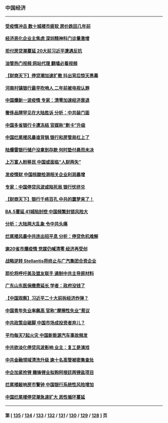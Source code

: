 ### 中国经济
---
#### [受疫情冲击 数十城楼市疲软 房价跌回几年前](../../pages/ncid283/n13785289.md?07202045) 
#### [经济恶化企业主焦虑 深圳精神科门诊量激增](../../pages/ncid283/n13785151.md?07202045) 
#### [拒付房贷潮蔓延 20大前习近平遭遇反抗](../../pages/ncid283/n13784854.md?07202045) 
#### [油管热门视频 网站代理 翻墙必看视频](http://209.222.30.114:81/youtube.html?07202045)
#### [【财商天下】停贷潮加速扩散 抖出背后惊天黑幕](../../pages/ncid283/n13784797.md?07202045) 
#### [河南村镇银行最早吹哨人 二年前被电视认罪](../../pages/ncid283/n13784782.md?07202045) 
#### [中国爆新一波疫情 专家：清零加速经济衰退](../../pages/ncid283/n13784702.md?07202045) 
#### [奢侈品牌罕见在大陆胜诉 分析：中共装门面](../../pages/ncid283/n13784478.md?07202045) 
#### [中国多省银行卡遭冻结 官媒称“断卡”升级](../../pages/ncid283/n13784453.md?07202045) 
#### [中国烂尾楼风暴谁背锅 银行和房管局杠上了](../../pages/ncid283/n13784413.md?07202045) 
#### [陆爆雷银行储户没拿到存款 何时垫付悬而未决](../../pages/ncid283/n13784344.md?07202045) 
#### [上万富人盼移民 中国或面临“人财两失”](../../pages/ncid283/n13784281.md?07202045) 
#### [发疫情财 中国核酸检测相关企业利润暴增](../../pages/ncid283/n13784124.md?07202045) 
#### [专家：中国停贷风波或陷死局 银行忧挤兑](../../pages/ncid283/n13784052.md?07202045) 
#### [【财商天下】银行千疮百孔 中共的噩梦来了！](../../pages/ncid283/n13784049.md?07202045) 
#### [BA.5蔓延 41城陷封控 中国频繁封锁风险大](../../pages/ncid283/n13783876.md?07202045) 
#### [分析：大陆两大乱象 令中共头痛](../../pages/ncid283/n13783901.md?07202045) 
#### [烂尾楼风暴中共连出招平息 分析：停贷危机难解](../../pages/ncid283/n13783724.md?07202045) 
#### [逾20省市爆疫情 党媒仍喊清零 经济再受创](../../pages/ncid283/n13783787.md?07202045) 
#### [战略逆转 Stellantis将终止与广汽集团合资企业](../../pages/ncid283/n13783861.md?07202045) 
#### [耶伦将呼吁美及盟友联手 遏制中共主导原材料](../../pages/ncid283/n13783693.md?07202045) 
#### [广东山东医保缴费延长 学者：政府没钱了](../../pages/ncid283/n13783607.md?07202045) 
#### [【中国观察】习近平二十大前拆经济炸弹？](../../pages/ncid283/n13783647.md?07202045) 
#### [中国青年失业率飙高 官称“摩擦性失业”惹议](../../pages/ncid283/n13783417.md?07202045) 
#### [中共政策自砸脚 中国市场成投资者弃儿？](../../pages/ncid283/n13783161.md?07202045) 
#### [平均每天7起火灾 中国新能源汽车事故频发](../../pages/ncid283/n13783103.md?07202045) 
#### [中共欲淡化停贷风波影响 业主：复工是演戏](../../pages/ncid283/n13782957.md?07202045) 
#### [中共金融领域清洗升级 逾十名高管被密集查处](../../pages/ncid283/n13782694.md?07202045) 
#### [中企加紧抢锂 赣锋锂业拟购阿根廷两锂盐项目](../../pages/ncid283/n13782559.md?07202045) 
#### [烂尾楼敲响房市警钟 中国银行系统性风险增加](../../pages/ncid283/n13782562.md?07202045) 
#### [中国烂尾楼停贷潮急速扩大 恶性循环蔓延](../../pages/ncid283/n13782482.md?07202045) 

---
#### 第 [ [135](./135.md?07202045) / [134](./134.md?07202045) / [133](./133.md?07202045) / [132](./132.md?07202045) / [131](./131.md?07202045) / [130](./130.md?07202045) / [129](./129.md?07202045) / [128](./128.md?07202045) ] 页
